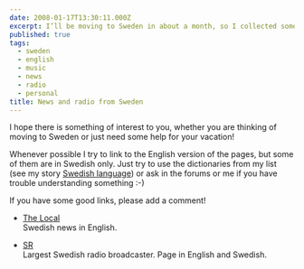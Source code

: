 ```yaml
---
date: 2008-01-17T13:30:11.000Z
excerpt: I’ll be moving to Sweden in about a month, so I collected some links about Swedish radio.
published: true
tags:
  - sweden
  - english
  - music
  - news
  - radio
  - personal
title: News and radio from Sweden
---
```

I hope there is something of interest to you, whether you are thinking of moving to Sweden or just need some help for your vacation!

Whenever possible I try to link to the English version of the pages, but some of them are in Swedish only. Just try to use the dictionaries from my list (see my story [Swedish language](../swedish-language/)) or ask in the forums or me if you have trouble understanding something :-)

If you have some good links, please add a comment!

*   [The Local](https://www.thelocal.se/)  
    Swedish news in English.

*   [SR](https://sverigesradio.se/)  
    Largest Swedish radio broadcaster. Page in English and Swedish.
